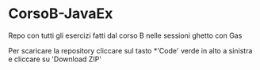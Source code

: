 # CorsoB-JavaEx
Repo con tutti gli esercizi fatti dal corso B nelle sessioni ghetto con Gas

Per scaricare la repository cliccare sul tasto *'Code' verde in alto  a sinistra e cliccare su 'Download ZIP'
